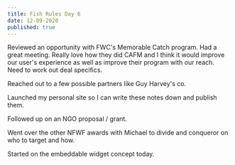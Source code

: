 ```yaml
---
title: Fish Rules Day 6
date: 12-09-2020
published: true
---
```


Reviewed an opportunity with FWC's Memorable Catch program.  Had a great meeting.  Really love how they did CAFM and I think it would improve our user's
experience as well as improve their program with our reach.  Need to work out deal specifics.

Reached out to a few possible partners like Guy Harvey's co.

Launched my personal site so I can write these notes down and publish them.

Followed up on an NGO proposal / grant.

Went over the other NFWF awards with Michael to divide and conqueror on who to target and how.

Started on the embeddable widget concept today.
